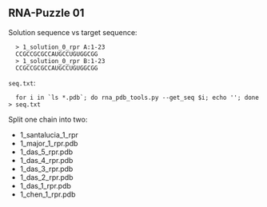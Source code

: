 RNA-Puzzle 01
-----------------------------------------------------------------------------

Solution sequence vs target sequence:

      > 1_solution_0_rpr A:1-23
      CCGCCGCGCCAUGCCUGUGGCGG
      > 1_solution_0_rpr B:1-23
      CCGCCGCGCCAUGCCUGUGGCGG

`seq.txt`:

      for i in `ls *.pdb`; do rna_pdb_tools.py --get_seq $i; echo ''; done > seq.txt

Split one chain into two:

- 1_santalucia_1_rpr
- 1_major_1_rpr.pdb
- 1_das_5_rpr.pdb
- 1_das_4_rpr.pdb
- 1_das_3_rpr.pdb
- 1_das_2_rpr.pdb
- 1_das_1_rpr.pdb
- 1_chen_1_rpr.pdb
